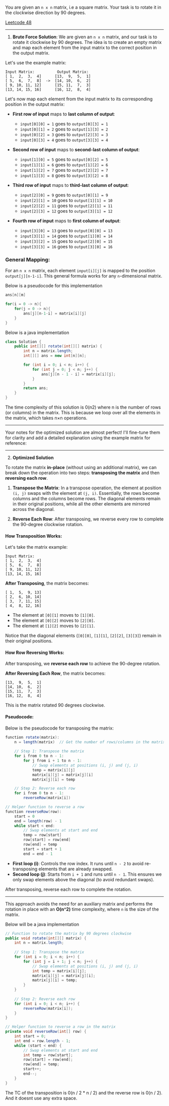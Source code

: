 You are given an `n x n` matrix, i.e a square matrix. Your task is to rotate it in the clockwise direction by 90 degrees.

[Leetcode 48](https://leetcode.com/problems/rotate-image/description/)

---

1. **Brute Force Solution**: We are given an `n x n` matrix, and our task is to rotate it clockwise by 90 degrees. The idea is to create an empty matrix and map each element from the input matrix to the correct position in the output matrix.

Let's use the example matrix:

```
Input Matrix:          Output Matrix:
[ 1,  2,  3,  4]      [13,  9,  5,  1]
[ 5,  6,  7,  8]  ->  [14, 10,  6,  2]
[ 9, 10, 11, 12]      [15, 11,  7,  3]
[13, 14, 15, 16]      [16, 12,  8,  4]
```

Let's now map each element from the input matrix to its corresponding position in the output matrix:

- **First row of input** maps to **last column of output**:
    - `input[0][0] = 1` goes to `output[0][3] = 1`
    - `input[0][1] = 2` goes to `output[1][3] = 2`
    - `input[0][2] = 3` goes to `output[2][3] = 3`
    - `input[0][3] = 4` goes to `output[3][3] = 4`

- **Second row of input** maps to **second-last column of output**:
    - `input[1][0] = 5` goes to `output[0][2] = 5`
    - `input[1][1] = 6` goes to `output[1][2] = 6`
    - `input[1][2] = 7` goes to `output[2][2] = 7`
    - `input[1][3] = 8` goes to `output[3][2] = 8`

- **Third row of input** maps to **third-last column of output**:
    - `input[2][0] = 9` goes to `output[0][1] = 9`
    - `input[2][1] = 10` goes to `output[1][1] = 10`
    - `input[2][2] = 11` goes to `output[2][1] = 11`
    - `input[2][3] = 12` goes to `output[3][1] = 12`

- **Fourth row of input** maps to **first column of output**:
    - `input[3][0] = 13` goes to `output[0][0] = 13`
    - `input[3][1] = 14` goes to `output[1][0] = 14`
    - `input[3][2] = 15` goes to `output[2][0] = 15`
    - `input[3][3] = 16` goes to `output[3][0] = 16`

### General Mapping:
For an `n x n` matrix, each element `input[i][j]` is mapped to the position `output[j][n-1-i]`. This general formula works for any `n`-dimensional matrix.

Below is a pseudocode for this implementation

```java
ans[n][m]

for(i = 0 -> n){
    for(j = 0 -> n){
        ans[j][n-1-i] = matrix[i][j]
    }
}
```

Below is a java implementation

```java
class Solution {
    public int[][] rotate(int[][] matrix) {
        int n = matrix.length; 
        int[][] ans = new int[n][n]; 

        for (int i = 0; i < n; i++) {
            for (int j = 0; j < n; j++) {
                ans[j][n - 1 - i] = matrix[i][j]; 
            }
        }
        return ans; 
    }
}

```

The time complexity of this solution is 0(n2) where n is the number of rows (or columns) in the matrix. This is because we loop over all the elements in the matrix, which takes n×n operations.

---

Your notes for the optimized solution are almost perfect! I'll fine-tune them for clarity and add a detailed explanation using the example matrix for reference:

---

2. **Optimized Solution**

To rotate the matrix **in-place** (without using an additional matrix), we can break down the operation into two steps: **transposing the matrix** and then **reversing each row**.

1. **Transpose the Matrix**: In a transpose operation, the element at position `(i, j)` swaps with the element at `(j, i)`. Essentially, the rows become columns and the columns become rows. The diagonal elements remain in their original positions, while all the other elements are mirrored across the diagonal.

2. **Reverse Each Row**: After transposing, we reverse every row to complete the 90-degree clockwise rotation.

#### How Transposition Works:
Let's take the matrix example:

```
Input Matrix:
[ 1,  2,  3,  4]
[ 5,  6,  7,  8]
[ 9, 10, 11, 12]
[13, 14, 15, 16]
```

**After Transposing**, the matrix becomes:

```
[ 1,  5,  9, 13]
[ 2,  6, 10, 14]
[ 3,  7, 11, 15]
[ 4,  8, 12, 16]
```

- The element at `[0][1]` moves to `[1][0]`.
- The element at `[0][2]` moves to `[2][0]`.
- The element at `[1][2]` moves to `[2][1]`.
  
Notice that the diagonal elements (`[0][0]`, `[1][1]`, `[2][2]`, `[3][3]`) remain in their original positions.

#### How Row Reversing Works:
After transposing, we **reverse each row** to achieve the 90-degree rotation.

**After Reversing Each Row**, the matrix becomes:

```
[13,  9,  5,  1]
[14, 10,  6,  2]
[15, 11,  7,  3]
[16, 12,  8,  4]
```

This is the matrix rotated 90 degrees clockwise.

#### Pseudocode:
Below is the pseudocode for transposing the matrix:

```java
function rotate(matrix):
    n = length(matrix)  // Get the number of rows/columns in the matrix
    
    // Step 1: Transpose the matrix
    for i from 0 to n - 1:
        for j from i + 1 to n - 1:
            // Swap elements at positions (i, j) and (j, i)
            temp = matrix[i][j]
            matrix[i][j] = matrix[j][i]
            matrix[j][i] = temp

    // Step 2: Reverse each row
    for i from 0 to n - 1:
        reverseRow(matrix[i])

// Helper function to reverse a row
function reverseRow(row):
    start = 0
    end = length(row) - 1
    while start < end:
        // Swap elements at start and end
        temp = row[start]
        row[start] = row[end]
        row[end] = temp
        start = start + 1
        end = end - 1

```

- **First loop (i)**: Controls the row index. It runs until `n - 2` to avoid re-transposing elements that are already swapped.
- **Second loop (j)**: Starts from `i + 1` and runs until `n - 1`. This ensures we only swap elements above the diagonal (to avoid redundant swaps).

After transposing, reverse each row to complete the rotation.

---

This approach avoids the need for an auxiliary matrix and performs the rotation in place with an **O(n^2)** time complexity, where `n` is the size of the matrix.

Below will be a java implementation

```java
// Function to rotate the matrix by 90 degrees clockwise
public void rotate(int[][] matrix) {
    int n = matrix.length;
    
    // Step 1: Transpose the matrix
    for (int i = 0; i < n; i++) {
        for (int j = i + 1; j < n; j++) {
            // Swap elements at positions (i, j) and (j, i)
            int temp = matrix[i][j];
            matrix[i][j] = matrix[j][i];
            matrix[j][i] = temp;
        }
    }
    
    // Step 2: Reverse each row
    for (int i = 0; i < n; i++) {
        reverseRow(matrix[i]);
    }
}

// Helper function to reverse a row in the matrix
private void reverseRow(int[] row) {
    int start = 0;
    int end = row.length - 1;
    while (start < end) {
        // Swap elements at start and end
        int temp = row[start];
        row[start] = row[end];
        row[end] = temp;
        start++;
        end--;
    }
}

```

The TC of the transposition is 0(n / 2 * n / 2) and the reverse row is 0(n / 2). And it doesnt use any extra space.